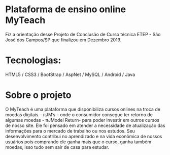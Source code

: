 # Plataforma de ensino online MyTeach

Fiz a orientação desse Projeto de Conclusão de Curso técnica ETEP - São José dos Campos/SP que finalizou em
Dezembro 2019.

# Tecnologias:
HTML5 / CSS3 / BootStrap / AspNet / MySQL / Android / Java

# Sobre o projeto
O MyTeach é uma plataforma que disponibiliza cursos onlines na troca de
moedas digitais – πJM’s – onde o consumidor consegue ter retorno de algumas
moedas - πJModel Return- para poder investir em outros cursos de nosso site. Ele
foi pensado em atender a necessidade de atualização das informações para o
mercado de trabalho ou nos estudos. Seu desenvolvimento contribui no aprendizado
e na vida econômica de nossos usuários pois comprando ele ganha mais que o
curso, ganha também moedas, isso tudo sem sair de casa para estudar.
